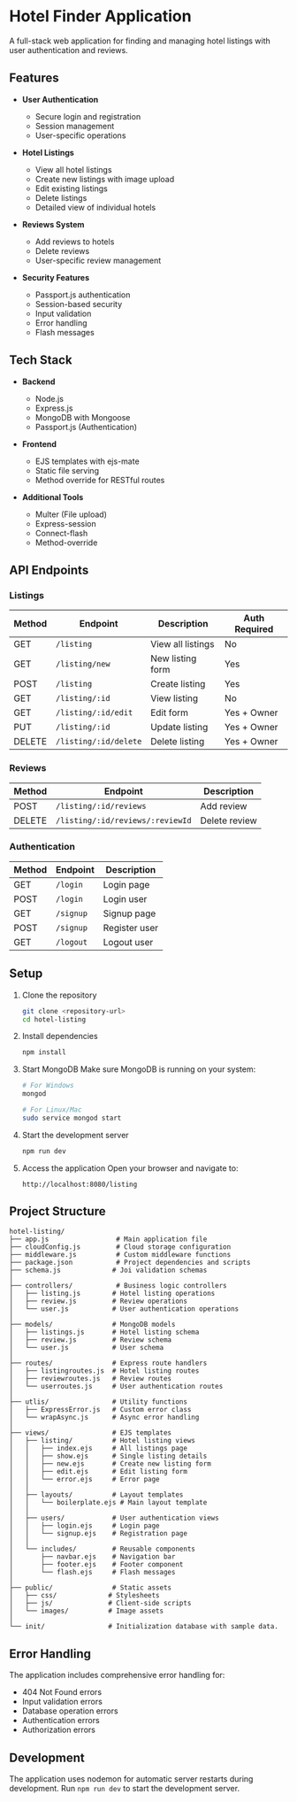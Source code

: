 # Hotel Finder Application

A full-stack web application for finding and managing hotel listings with user authentication and reviews.

## Features

- **User Authentication**
  - Secure login and registration
  - Session management
  - User-specific operations

- **Hotel Listings**
  - View all hotel listings
  - Create new listings with image upload
  - Edit existing listings
  - Delete listings
  - Detailed view of individual hotels

- **Reviews System**
  - Add reviews to hotels
  - Delete reviews
  - User-specific review management

- **Security Features**
  - Passport.js authentication
  - Session-based security
  - Input validation
  - Error handling
  - Flash messages

## Tech Stack

- **Backend**
  - Node.js
  - Express.js
  - MongoDB with Mongoose
  - Passport.js (Authentication)

- **Frontend**
  - EJS templates with ejs-mate
  - Static file serving
  - Method override for RESTful routes

- **Additional Tools**
  - Multer (File upload)
  - Express-session
  - Connect-flash
  - Method-override

## API Endpoints

### Listings
| Method | Endpoint | Description | Auth Required |
|--------|----------|-------------|---------------|
| GET | `/listing` | View all listings | No |
| GET | `/listing/new` | New listing form | Yes |
| POST | `/listing` | Create listing | Yes |
| GET | `/listing/:id` | View listing | No |
| GET | `/listing/:id/edit` | Edit form | Yes + Owner |
| PUT | `/listing/:id` | Update listing | Yes + Owner |
| DELETE | `/listing/:id/delete` | Delete listing | Yes + Owner |

### Reviews
| Method | Endpoint | Description |
|--------|----------|-------------|
| POST | `/listing/:id/reviews` | Add review |
| DELETE | `/listing/:id/reviews/:reviewId` | Delete review |

### Authentication
| Method | Endpoint | Description |
|--------|----------|-------------|
| GET | `/login` | Login page |
| POST | `/login` | Login user |
| GET | `/signup` | Signup page |
| POST | `/signup` | Register user |
| GET | `/logout` | Logout user |

## Setup

1. Clone the repository
   ```bash
   git clone <repository-url>
   cd hotel-listing
   ```

2. Install dependencies
   ```bash
   npm install
   ```

3. Start MongoDB
   Make sure MongoDB is running on your system:
   ```bash
   # For Windows
   mongod

   # For Linux/Mac
   sudo service mongod start
   ```

4. Start the development server
   ```bash
   npm run dev
   ```

5. Access the application
   Open your browser and navigate to:
   ```
   http://localhost:8080/listing
   ```

## Project Structure

```
hotel-listing/
├── app.js                 # Main application file
├── cloudConfig.js         # Cloud storage configuration
├── middleware.js          # Custom middleware functions
├── package.json           # Project dependencies and scripts
├── schema.js             # Joi validation schemas
│
├── controllers/           # Business logic controllers
│   ├── listing.js        # Hotel listing operations
│   ├── review.js         # Review operations
│   └── user.js           # User authentication operations
│
├── models/               # MongoDB models
│   ├── listings.js       # Hotel listing schema
│   ├── review.js         # Review schema
│   └── user.js           # User schema
│
├── routes/               # Express route handlers
│   ├── listingroutes.js  # Hotel listing routes
│   ├── reviewroutes.js   # Review routes
│   └── userroutes.js     # User authentication routes
│
├── utlis/                # Utility functions
│   ├── ExpressError.js   # Custom error class
│   └── wrapAsync.js      # Async error handling
│
├── views/                # EJS templates
│   ├── listing/          # Hotel listing views
│   │   ├── index.ejs     # All listings page
│   │   ├── show.ejs      # Single listing details
│   │   ├── new.ejs       # Create new listing form
│   │   ├── edit.ejs      # Edit listing form
│   │   └── error.ejs     # Error page
│   │
│   ├── layouts/          # Layout templates
│   │   └── boilerplate.ejs # Main layout template
│   │
│   ├── users/            # User authentication views
│   │   ├── login.ejs     # Login page
│   │   └── signup.ejs    # Registration page
│   │
│   └── includes/         # Reusable components
│       ├── navbar.ejs    # Navigation bar
│       ├── footer.ejs    # Footer component
│       └── flash.ejs     # Flash messages
│
├── public/               # Static assets
│   ├── css/             # Stylesheets
│   ├── js/              # Client-side scripts
│   └── images/          # Image assets
│
└── init/                # Initialization database with sample data.
```

## Error Handling

The application includes comprehensive error handling for:
- 404 Not Found errors
- Input validation errors
- Database operation errors
- Authentication errors
- Authorization errors

## Development

The application uses nodemon for automatic server restarts during development. Run `npm run dev` to start the development server. 